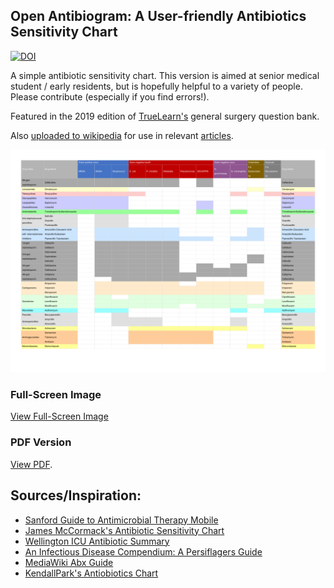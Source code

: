 ## Open Antibiogram: A User-friendly Antibiotics Sensitivity Chart
[![DOI](https://zenodo.org/badge/DOI/10.5281/zenodo.10842457.svg)](https://doi.org/10.5281/zenodo.10842457)

A simple antibiotic sensitivity chart. This version is aimed at senior medical student / early residents, but is hopefully helpful to a variety of people. Please contribute (especially if you find errors!).

Featured in the 2019 edition of [TrueLearn's](http://truelearn.com) general surgery question bank.

Also [uploaded to wikipedia](https://commons.wikimedia.org/wiki/File:Antibiotics_coverage_diagram.jpg) for use in relevant [articles](https://en.wikipedia.org/wiki/Broad-spectrum_antibiotic).

[![antibiotic sensitivity chart](./assets/antibiogram.png)](./full_screen_image.html)

### Full-Screen Image
[View Full-Screen Image](./full_screen_image.html)
### PDF Version
[View PDF](./assets/antibiogram.pdf).


## Sources/Inspiration:
- [Sanford Guide to Antimicrobial Therapy Mobile](http://sanfordguide.com/)
- [James McCormack's Antibiotic Sensitivity Chart](http://therapeuticseducation.org/sites/therapeuticseducation.org/files/Antibiotic_Sensitivity_December_2015.pdf)
- [Wellington ICU Antibiotic Summary](http://wellingtonicu.com/Drug/PDF/Wellington%20ICU%20Antibiotic%20Summary.pdf)
- [An Infectious Disease Compendium: A Persiflagers Guide](http://pusware.com/testpus/index.html)
- [MediaWiki Abx Guide](http://mediwikis.com/wiki/index.php/Causative_Organisms_and_Antibiotics_Guide)
- [KendallPark's Antiobiotics Chart](https://www.reddit.com/r/medicalschool/comments/6lb7ae/antibiotics_sensitivity_chart_in_spreadsheet/)
